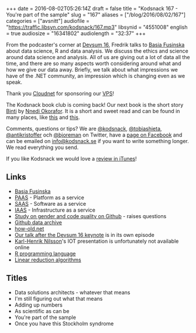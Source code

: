 +++
date = 2016-08-02T05:26:14Z
draft = false
title = "Kodsnack 167 - You're part of the sample"
slug = "167"
aliases = ["/blog/2016/08/02/167"]
categories = ["avsnitt"]
audiofile = "https://traffic.libsyn.com/kodsnack/167.mp3"
libsynid = "4551008"
english = true
audiosize = "16341802"
audiolength = "32:37"
+++

From the podcaster's corner at [Devsum 16](http://www.devsum.se/), Fredrik talks to [Basia Fusinska](http://barbarafusinska.com/) about data science, R and data analysis. We discuss the ethics and science around data science and analysis. All of us are giving out a lot of data all the time, and there are so many aspects worth considering around what and how we give our data away. Briefly, we talk about what impressions we have of the .NET community, an impression which is changing even as we speak.

Thank you [Cloudnet](http://www.cloudnet.se) for sponsoring our [VPS](http://en.wikipedia.org/wiki/Virtual_private_server)!

The Kodsnack book club is coming back! Our next book is the short story [Binti](http://www.tor.com/2015/08/17/excerpts-binti-nnedi-okorafor/) by [Nnedi Okorafor](https://en.wikipedia.org/wiki/Nnedi_Okorafor). It is a short and sweet read and can be found in many places, like [this](http://www.sfbok.se/produkt/binti-148570) and [this](https://www.amazon.com/gp/product/B010GJG4PE/ref=kics_hp_typ_dp).

Comments, questions or tips? We are [@kodsnack](https://www.twitter.com/kodsnack), [@tobiashieta](https://www.twitter.com/tobiashieta), [@antikristoffer](https://www.twitter.com/antikristoffer) och [@bjoreman](https://www.twitter.com/bjoreman) on Twitter, have a [page on Facebook](https://www.facebook.com/kodsnack) and can be emailed on [info@kodsnack.se](mailto:info@kodsnack.se) if you want to write something longer. We read everything you send.

If you like Kodsnack we would love a [review in iTunes](http://itunes.apple.com/se/podcast/kodsnack/id561631498?l=en)!

## Links ##
* [Basia Fusinska](http://barbarafusinska.com/)
* [PAAS](https://en.wikipedia.org/wiki/Platform_as_a_service) - Platform as a service
* [SAAS](https://en.wikipedia.org/wiki/Software_as_a_service) - Software as a service
* [IAAS](https://en.wikipedia.org/wiki/Cloud_computing#Infrastructure_as_a_service_.28IaaS.29) - Infrastructure as a service
* [Study on gender and code quality on Github](http://www.bbc.com/news/technology-35559439) - raises questions
* [Github data archive](https://www.githubarchive.org/)
* [how-old.net](https://how-old.net/)
* [Our  talk after the Devsum 16 keynote](https://kodsnack.se/159/) is in its own episode
* [Karl-Henrik Nilsson](http://karl-henrik.se/)'s IOT presentation is unfortunately not available online
* [R programming language](https://en.wikipedia.org/wiki/R_%28programming_language%29)
* [Linear reduction algorithms](https://en.wikipedia.org/wiki/L-reduction)

## Titles ##
* Data solutions architects - whatever that means
* I'm still figuring out what that means
* Adding up numbers
* As scientific as can be
* You're part of the sample
* Once you have this Stockholm syndrome